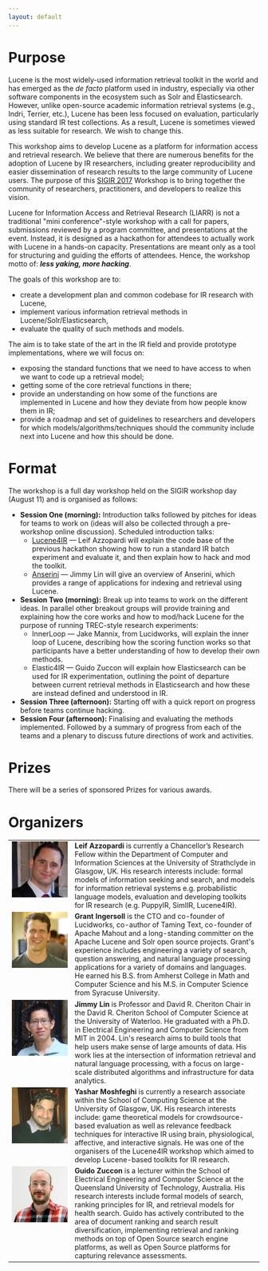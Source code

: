 ```yaml
---
layout: default
---
```


Purpose
==

Lucene is the most widely-used information retrieval toolkit in the world and has emerged as the *de facto* platform used in industry, especially via other software components in the ecosystem such as Solr and Elasticsearch. However, unlike open-source academic information retrieval systems (e.g., Indri, Terrier, etc.), Lucene has been less focused on evaluation, particularly using standard IR test collections. As a result, Lucene is sometimes viewed as less suitable for research. We wish to change this.

This workshop aims to develop Lucene as a platform for information access and retrieval research. We believe that there are numerous benefits for the adoption of Lucene by IR researchers, including greater reproducibility and easier dissemination of research results to the large community of Lucene users. The purpose of this [SIGIR 2017](http://sigir.org/sigir2017/) Workshop is to bring together the community of researchers, practitioners, and developers to realize this vision.

Lucene for Information Access and Retrieval Research (LIARR) is not a traditional "mini conference"-style workshop with a call for papers, submissions reviewed by a program committee, and presentations at the event. Instead, it is designed as a hackathon for attendees to actually work with Lucene in a hands-on capacity. Presentations are meant only as a tool for structuring and guiding the efforts of attendees. Hence, the workshop motto of: ***less yaking, more hacking***.

The goals of this workshop are to:
 - create a development plan and common codebase for IR research with Lucene,
 - implement various information retrieval methods in Lucene/Solr/Elasticsearch,
 - evaluate the quality of such methods and models.

The aim is to take state of the art in the IR field and provide prototype implementations, where we will focus on:

- exposing the standard functions that we need to have access to when we want to code up a retrieval model;
- getting some of the core retrieval functions in there;
- provide an understanding on how some of the functions are implemented in Lucene and how they deviate from how people know them in IR;
- provide a roadmap and set of guidelines to researchers and developers for which models/algorithms/techniques should the community include next into Lucene and how this should be done.

# Format

The workshop is a full day workshop held on the SIGIR workshop day (August 11) and is organised as follows:

 - **Session One (morning):** Introduction talks followed by pitches for ideas for teams to work on (ideas will also be collected through a pre-workshop online discussion). Scheduled introduction talks:
	- [Lucene4IR](https://www.github.com/leifos/lucene4ir) &mdash; Leif Azzopardi will explain the code base of the previous hackathon showing how to run a standard IR batch experiment and evaluate it, and then explain how to hack and mod the toolkit.
	- [Anserini](https://github.com/lintool/Anserini) &mdash; Jimmy Lin will give an overview of Anserini, which provides a range of applications for indexing and retrieval using Lucene.
 - **Session Two (morning):** Break up into teams to work on the different ideas. In parallel other breakout groups will provide training and explaining how the core works and how to mod/hack Lucene for the purpose of running TREC-style research experiments:
	- InnerLoop &mdash; Jake Mannix, from Lucidworks, will explain the inner loop of Lucene, describing how the scoring function works so that participants have a better understanding of how to develop their own methods.
	- Elastic4IR &mdash; Guido Zuccon will explain how Elasticsearch can be used for IR experimentation, outlining the point of departure between current retrieval methods in Elasticsearch and how these are instead defined and understood in IR.
 - **Session Three (afternoon):** Starting off with a quick report on progress before teams continue hacking.
 - **Session Four (afternoon):** Finalising and evaluating the methods implemented. Followed by a summary of progress from each of the teams and a plenary to discuss future directions of work and activities.

# Prizes

There will be a series of sponsored Prizes for various awards.

# Organizers

<table>
<tr>
<td width="25%" valign="top"><img alt="Leif Azzopardi" src="leif-azzopardi.jpg" /></td>
<td><strong>Leif Azzopardi</strong> is currently a Chancellor’s Research Fellow within the Department of Computer and Information Sciences at the University of Strathclyde in Glasgow, UK. His research interests include: formal models of information seeking and search, and models for information retrieval systems e.g. probabilistic language models, evaluation and developing toolkits for IR research (e.g. PuppyIR, SimIIR, Lucene4IR).</td>
</tr>
<tr>
<td width="25%" valign="top"><img alt="Grant Ingersoll" src="grant-ingersoll.jpg" /></td>
<td><strong>Grant Ingersoll</strong> is the CTO and co-founder of Lucidworks, co-author of Taming Text, co-founder of Apache Mahout and a long-standing committer on the Apache Lucene and Solr open source projects. Grant's experience includes engineering a variety of search, question answering, and natural language processing applications for a variety of domains and languages. He earned his B.S. from Amherst College in Math and Computer Science and his M.S. in Computer Science from Syracuse University.</td>
</tr>
<tr>
<td width="25%" valign="top"><img alt="Jimmy Lin" src="jimmy-lin.jpg" /></td>
<td><strong>Jimmy Lin</strong> is Professor and David R. Cheriton Chair in the David R. Cheriton School of Computer Science at the University of Waterloo. He graduated with a Ph.D. in Electrical Engineering and Computer Science from MIT in 2004. Lin's research aims to build tools that help users make sense of large amounts of data. His work lies at the intersection of information retrieval and natural language processing, with a focus on large-scale distributed algorithms and infrastructure for data analytics.</td>
</tr>
<tr>
<td width="25%" valign="top"><img alt="Yashar Moshfeghi" src="yashar-moshfeghi.jpg" /></td>
<td><strong>Yashar Moshfeghi</strong> is currently a research associate within the School of Computing Science at the University of Glasgow, UK. His research interests include: game theoretical models for crowdsource-based evaluation as well as relevance feedback techniques for interactive IR using brain, physiological, affective, and interactive signals. He was one of the organisers of the Lucene4IR workshop which aimed to develop Lucene-based toolkits for IR research.</td>
</tr>
<tr>
<td width="25%" valign="top"><img alt="Guido Zuccon" src="guido-zuccon.jpg" /></td>
<td><strong>Guido Zuccon</strong> is a lecturer within the School of Electrical Engineering and Computer Science at the Queensland University of Technology, Australia. His research interests include formal models of search, ranking principles for IR, and retrieval models for health search. Guido has actively contributed to the area of document ranking and search result diversification, implementing retrieval and ranking methods on top of Open Source search engine platforms, as well as Open Source platforms for capturing relevance assessments.</td>
</tr>
</table>
